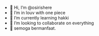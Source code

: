 - 👋 Hi, I’m @osirishere
- 👀 I’m in louv with one piece
- 🌱 I’m currently learning hakki
- 💞️ I’m looking to collaborate on everything
- 🙏 semoga bermanfaat.

<!---
osirishere/osirishere is a ✨ special ✨ repository because its `README.md` (this file) appears on your GitHub profile.
You can click the Preview link to take a look at your changes.
--->

